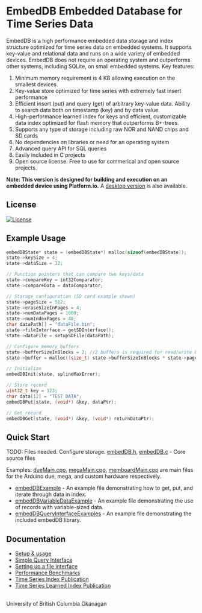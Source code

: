 # EmbedDB Embedded Database for Time Series Data

EmbedDB is a high performance embedded data storage and index structure optimized for time series data on embedded systems. It supports key-value and relational data and runs on a wide variety of embedded devices. EmbedDB does not require an operating system and outperforms other systems, including SQLite, on small embedded systems. Key features:

1. Minimum memory requirement is 4 KB allowing execution on the smallest devices.
2. Key-value store optimized for time series with extremely fast insert performance
3. Efficient insert (put) and query (get) of arbitrary key-value data. Ability to search data both on timestamp (key) and by data value.
4. High-performance learned index for keys <!-- cite sbits_learned --> and efficient, customizable data index <!-- cite sbits repo/paper --> optimized for flash memory that outperforms B+-trees.
5. Supports any type of storage including raw NOR and NAND chips and SD cards
6. No dependencies on libraries or need for an operating system
7. Advanced query API for SQL queries <!-- cite embed SQL repo -->
8. Easily included in C projects
9. Open source license. Free to use for commerical and open source projects.

**Note: This version is designed for building and execution on an embedded device using Platform.io.** A [desktop version](https://github.com/ubco-db/EmbedDB-Desktop) is also available.

## License

[![License](https://img.shields.io/badge/License-BSD%203--Clause-blue.svg)](https://opensource.org/licenses/BSD-3-Clause)

## Example Usage

```c
embedDBState* state = (embedDBState*) malloc(sizeof(embedDBState));
state->keySize = 4;  
state->dataSize = 12;

// Function pointers that can compare two keys/data
state->compareKey = int32Comparator;
state->compareData = dataComparator;

// Storage configuration (SD card example shown)
state->pageSize = 512;
state->eraseSizeInPages = 4;
state->numDataPages = 1000;
state->numIndexPages = 48;
char dataPath[] = "dataFile.bin";
state->fileInterface = getSDInterface();
state->dataFile = setupSDFile(dataPath);

// Configure memory buffers
state->bufferSizeInBlocks = 2; //2 buffers is required for read/write buffers
state->buffer = malloc((size_t) state->bufferSizeInBlocks * state->pageSize);

// Initialize
embedDBInit(state, splineMaxError);

// Store record
uint32_t key = 123;
char data[12] = "TEST DATA";
embedDBPut(state, (void*) &key, dataPtr);

// Get record
embedDBGet(state, (void*) &key, (void*) returnDataPtr);
```

## Quick Start

TODO: Files needed. Configure storage.
[embedDB.h](src/embedDB/embedDB.h), [embedDB.c](src/embedDB/embedDB.c) - Core source files 

Examples:
 [dueMain.cpp](src/dueMain.cpp), [megaMain.cpp](src/megaMain.cpp), [memboardMain.cpp](src/memBoardMain.cpp) are main files for the Arduino due, mega, and custom hardware respectively.
-   [embedDBExample](src/embedDBExample.h) - An example file demonstrating how to get, put, and iterate through data in index. 
-   [embedDBVariableDataExample](src/embedDBVariableDataExample.h) - An example file demonstrating the use of records with variable-sized data. 
-   [embedDBQueryInterfaceExamples](src/advancedQueryInterfaceExample.h) - An example file demonstrating the included embedDB library. 

## Documentation

- [Setup & usage](docs/usageInfo.md)
- [Simple Query Interface](docs/advancedQueries.md)
- [Setting up a file interface](docs/fileInterface.md)
- [Performance Benchmarks](benchmarks/README.md)
- [Time Series Index Publication](docs/papers/SBITS_time_series_index.pdf) 
- [Time Series Learned Index Publication](https://arxiv.org/abs/2302.03085)
<!-- TODO: EmbedDB publication -->
  
<br>University of British Columbia Okanagan
